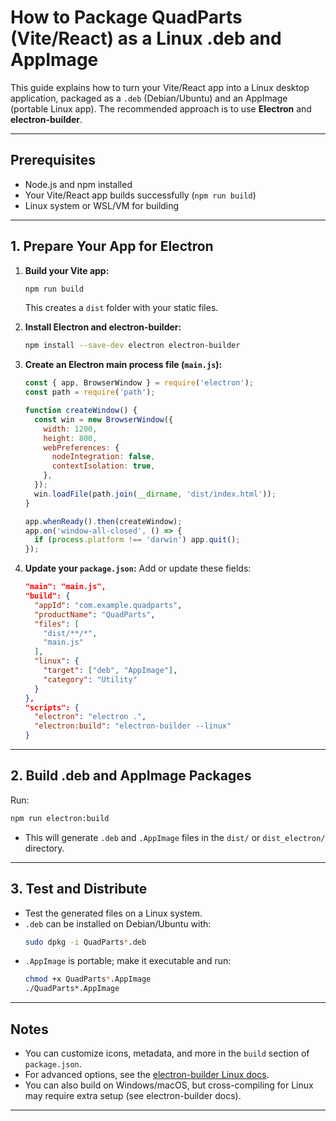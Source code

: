 # How to Package QuadParts (Vite/React) as a Linux .deb and AppImage

This guide explains how to turn your Vite/React app into a Linux desktop application, packaged as a `.deb` (Debian/Ubuntu) and an AppImage (portable Linux app). The recommended approach is to use **Electron** and **electron-builder**.

---

## Prerequisites
- Node.js and npm installed
- Your Vite/React app builds successfully (`npm run build`)
- Linux system or WSL/VM for building

---

## 1. Prepare Your App for Electron

1. **Build your Vite app:**
   ```bash
   npm run build
   ```
   This creates a `dist` folder with your static files.

2. **Install Electron and electron-builder:**
   ```bash
   npm install --save-dev electron electron-builder
   ```

3. **Create an Electron main process file (`main.js`):**
   ```js
   const { app, BrowserWindow } = require('electron');
   const path = require('path');

   function createWindow() {
     const win = new BrowserWindow({
       width: 1200,
       height: 800,
       webPreferences: {
         nodeIntegration: false,
         contextIsolation: true,
       },
     });
     win.loadFile(path.join(__dirname, 'dist/index.html'));
   }

   app.whenReady().then(createWindow);
   app.on('window-all-closed', () => {
     if (process.platform !== 'darwin') app.quit();
   });
   ```

4. **Update your `package.json`:**
   Add or update these fields:
   ```json
   "main": "main.js",
   "build": {
     "appId": "com.example.quadparts",
     "productName": "QuadParts",
     "files": [
       "dist/**/*",
       "main.js"
     ],
     "linux": {
       "target": ["deb", "AppImage"],
       "category": "Utility"
     }
   },
   "scripts": {
     "electron": "electron .",
     "electron:build": "electron-builder --linux"
   }
   ```

---

## 2. Build .deb and AppImage Packages

Run:
```bash
npm run electron:build
```
- This will generate `.deb` and `.AppImage` files in the `dist/` or `dist_electron/` directory.

---

## 3. Test and Distribute
- Test the generated files on a Linux system.
- `.deb` can be installed on Debian/Ubuntu with:
  ```bash
  sudo dpkg -i QuadParts*.deb
  ```
- `.AppImage` is portable; make it executable and run:
  ```bash
  chmod +x QuadParts*.AppImage
  ./QuadParts*.AppImage
  ```

---

## Notes
- You can customize icons, metadata, and more in the `build` section of `package.json`.
- For advanced options, see the [electron-builder Linux docs](https://www.electron.build/configuration/linux).
- You can also build on Windows/macOS, but cross-compiling for Linux may require extra setup (see electron-builder docs).

--- 